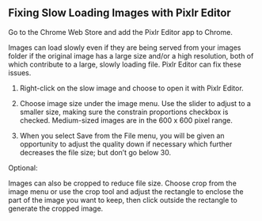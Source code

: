 ## Fixing Slow Loading Images with Pixlr Editor

Go to the Chrome Web Store and add the  Pixlr Editor app  to Chrome.

Images can load slowly even if they are being served from your images folder if the original image has a large size and/or a high resolution, both of which contribute to a large, slowly loading file. Pixlr Editor can fix these issues.

1. Right-click on the slow image and choose to open it with Pixlr Editor.

2. Choose image size under the image menu. Use the slider to adjust to a smaller size, making sure the constrain proportions checkbox is checked. Medium-sized images are in the 600 x 600 pixel range.

3. When you select Save from the File menu, you will be given an opportunity to adjust the quality down if necessary which further decreases the file size; but don’t go below 30.

Optional:

Images can also be cropped to reduce file size. Choose crop from the image menu or use the crop tool and adjust the rectangle to enclose the part of the image you want to keep, then click outside the rectangle to generate the cropped image.



